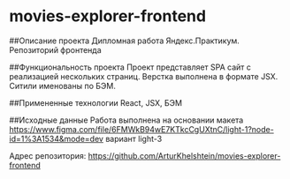 # movies-explorer-frontend

##Описание проекта
Дипломная работа Яндекс.Практикум. Репозиторий фронтенда

##Функциональность проекта
Проект представляет SPA сайт с реализацией нескольких страниц. Верстка выполнена в формате JSX. Ситили именованы по БЭМ.

##Примененные технологии
React, JSX, БЭМ

##Исходные данные
Работа выполнена на основании макета https://www.figma.com/file/6FMWkB94wE7KTkcCgUXtnC/light-1?node-id=1%3A1534&mode=dev вариант light-3

Адрес репозитория: https://github.com/ArturKhelshtein/movies-explorer-frontend
